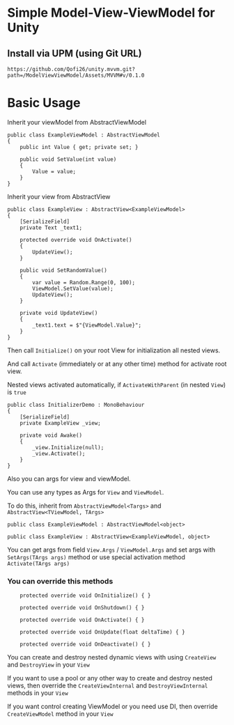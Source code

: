 # Simple Model-View-ViewModel for Unity

## Install via UPM (using Git URL)

````
https://github.com/Qofi26/unity.mvvm.git?path=/ModelViewViewModel/Assets/MVVM#v/0.1.0
````

# Basic Usage

Inherit your viewModel from AbstractViewModel

    public class ExampleViewModel : AbstractViewModel
    {
        public int Value { get; private set; }

        public void SetValue(int value)
        {
            Value = value;
        }
    }

Inherit your view from AbstractView<TViewModel>

    public class ExampleView : AbstractView<ExampleViewModel>
    {
        [SerializeField]
        private Text _text1;

        protected override void OnActivate()
        {
            UpdateView();
        }

        public void SetRandomValue()
        {
            var value = Random.Range(0, 100);
            ViewModel.SetValue(value);
            UpdateView();
        }

        private void UpdateView()
        {
            _text1.text = $"{ViewModel.Value}";
        }
    }

Then call `Initialize()` on your root View for initialization all nested views.

And call `Activate` (immediately or at any other time) method for activate root view.

Nested views activated automatically, if `ActivateWithParent` (in nested `View`) is `true`

    public class InitializerDemo : MonoBehaviour
    {
        [SerializeField]
        private ExampleView _view;

        private void Awake()
        {
            _view.Initialize(null);
            _view.Activate();
        }
    }

Also you can args for view and viewModel.

You can use any types as Args for `View` and `ViewModel`.

To do this, inherit from `AbstractViewModel<Targs>` and `AbstractView<TViewModel, TArgs>`

    public class ExampleViewModel : AbstractViewModel<object>

    public class ExampleView : AbstractView<ExampleViewModel, object>

You can get args from field `View.Args` / `ViewModel.Args` and set args with `SetArgs(TArgs args)` method or use special activation method `Activate(TArgs args)`

### You can override this methods

        protected override void OnInitialize() { }

        protected override void OnShutdown() { }

        protected override void OnActivate() { }

        protected override void OnUpdate(float deltaTime) { }

        protected override void OnDeactivate() { }

You can create and destroy nested dynamic views with using `CreateView` and `DestroyView` in your `View`

If you want to use a pool or any other way to create and destroy nested views, then override the `CreateViewInternal` and `DestroyViewInternal` methods in your `View`

If you want control creating ViewModel or you need use DI, then override `CreateViewModel` method in your `View`